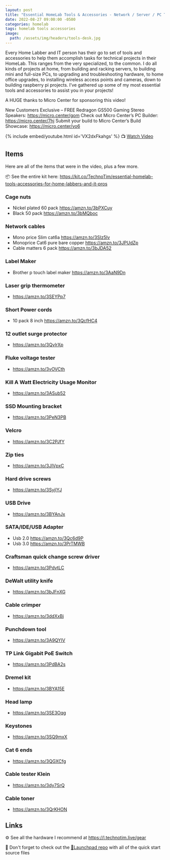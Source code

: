```yaml
---
layout: post
title: "Essential HomeLab Tools & Accessories - Network / Server / PC Tool Kit"
date: 2022-08-27 09:00:00 -0500
categories: homelab
tags: homelab tools accessories
image:
  path: /assets/img/headers/tools-desk.jpg
---
```


Every Home Labber and IT person has their go to set of tools and accessories to help them accomplish tasks for technical projects in their HomeLab.  This ranges from the very specialized, to the common.  I do all kinds of projects at home, from building and racking servers, to building mini and full-size PCs, to upgrading and troubleshooting hardware, to home office upgrades, to installing wireless access points and cameras, down to building raspberry pi projects.  I’ve gathered up some of my most essential tools and accessories to assist you in your projects!

A HUGE thanks to Micro Center for sponsoring this video!

New Customers Exclusive – FREE Redragon GS500 Gaming Stereo Speakers: <https://micro.center/gom>
Check out Micro Center’s PC Builder: <https://micro.center/7hj>
Submit your build to Micro Center’s Build Showcase: <https://micro.center/vo6>

{% include embed/youtube.html id='VX2dxFkahgs' %}
📺 [Watch Video](https://www.youtube.com/watch?v=VX2dxFkahgs)

## Items

Here are all of the items that were in the video, plus a few more.

📦 See the entire kit here:  <https://kit.co/TechnoTim/essential-homelab-tools-accessories-for-home-labbers-and-it-pros>

### Cage nuts

* Nickel plated 60 pack <https://amzn.to/3bPXCuy>
* Black 50 pack  <https://amzn.to/3bMQboc>

### Network cables

* Mono price Slim cat6a <https://amzn.to/3SIz5Iv>
* Monoprice Cat6 pure bare copper <https://amzn.to/3JPUdZp>
* Cable matters 6 pack <https://amzn.to/3bJDA52>

### Label Maker

* Brother p touch label maker <https://amzn.to/3AaN9Dn>

### Laser grip thermometer

* <https://amzn.to/3SEYPp7>

### Short Power cords

* 10 pack 8 inch <https://amzn.to/3QcfHC4>

### 12 outlet surge protector

* <https://amzn.to/3QvlrXp>

### Fluke voltage tester

* <https://amzn.to/3vOVCth>

### Kill A Watt Electricity Usage Monitor

* <https://amzn.to/3ASub52>

### SSD Mounting bracket

* <https://amzn.to/3PeN3PB>

### Velcro

* <https://amzn.to/3C2PJfY>

### Zip ties

* <https://amzn.to/3JIVpxC>

### Hard drive screws

* <https://amzn.to/3SyjlYJ>

### USB Drive

* <https://amzn.to/3BYAnJx>

### SATA/IDE/USB Adapter

* Usb 2.0 <https://amzn.to/3Qc6d9P>
* Usb 3.0 <https://amzn.to/3PrTMWB>

### Craftsman quick change screw driver

* <https://amzn.to/3PdvtLC>

### DeWalt utility knife

* <https://amzn.to/3bJFnXG>

### Cable crimper

* <https://amzn.to/3ddXxBj>

### Punchdown tool

* <https://amzn.to/3A9QYIV>

### TP Link Gigabit PoE Switch

* <https://amzn.to/3PdBA2s>

### Dremel kit

* <https://amzn.to/3BYA15E>

### Head lamp

* <https://amzn.to/3SE3Oqg>

### Keystones

* <https://amzn.to/3SQ9mxX>

### Cat 6 ends

* <https://amzn.to/3QGXCfg>

### Cable tester Klein

* <https://amzn.to/3dy7SrQ>

### Cable toner

* <https://amzn.to/3QrKHON>

## Links

⚙️ See all the hardware I recommend at <https://l.technotim.live/gear>

🚀 Don't forget to check out the [🚀Launchpad repo](https://l.technotim.live/quick-start) with all of the quick start source files
